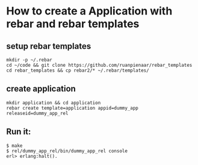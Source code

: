 # How to create a Application with rebar and rebar templates

## setup rebar templates
```
mkdir -p ~/.rebar
cd ~/code && git clone https://github.com/ruanpienaar/rebar_templates
cd rebar_templates && cp rebar2/* ~/.rebar/templates/
```

## create application
```
mkdir application && cd application
rebar create template=application appid=dummy_app releaseid=dummy_app_rel
```

## Run it:
```
$ make
$ rel/dummy_app_rel/bin/dummy_app_rel console
erl> erlang:halt().
```